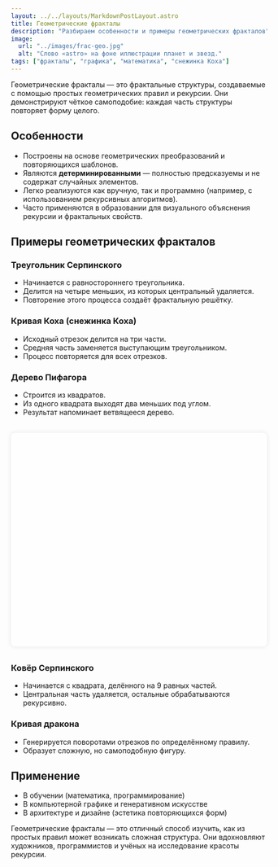 ```yaml
---
layout: ../../layouts/MarkdownPostLayout.astro
title: Геометрические фракталы
description: "Разбираем особенности и примеры геометрических фракталов"
image:
  url: "../images/frac-geo.jpg"
  alt: "Слово «astro» на фоне иллюстрации планет и звезд."
tags: ["фракталы", "графика", "математика", "снежинка Коха"]
---
```


Геометрические фракталы — это фрактальные структуры, создаваемые с помощью простых геометрических правил и рекурсии. Они демонстрируют чёткое самоподобие: каждая часть структуры повторяет форму целого.

## Особенности

- Построены на основе геометрических преобразований и повторяющихся шаблонов.
- Являются **детерминированными** — полностью предсказуемы и не содержат случайных элементов.
- Легко реализуются как вручную, так и программно (например, с использованием рекурсивных алгоритмов).
- Часто применяются в образовании для визуального объяснения рекурсии и фрактальных свойств.

## Примеры геометрических фракталов

###  Треугольник Серпинского

- Начинается с равностороннего треугольника.
- Делится на четыре меньших, из которых центральный удаляется.
- Повторение этого процесса создаёт фрактальную решётку.

### Кривая Коха (снежинка Коха)

- Исходный отрезок делится на три части.
- Средняя часть заменяется выступающим треугольником.
- Процесс повторяется для всех отрезков.

### Дерево Пифагора

- Строится из квадратов.
- Из одного квадрата выходят два меньших под углом.
- Результат напоминает ветвящееся дерево.

<canvas id="fractalCanvas" width="600" height="500" style="display:block; margin:2rem auto; background: #fefefe; box-shadow: 0 0 10px rgba(0,0,0,0.1); border-radius: 8px;"></canvas>

<script is:inline>
const canvas = document.getElementById("fractalCanvas");
const ctx = canvas.getContext("2d");
const maxDepth = 8;
let currentDepth = 0;

function drawTree(x, y, size, angle, depth) {
  if (depth > currentDepth) return;
  if (depth === 0) return;

  ctx.save();
  ctx.translate(x, y);
  ctx.rotate(angle);
  ctx.fillStyle = `hsl(${depth * 30}, 60%, 60%)`;
  ctx.fillRect(0, 0, size, -size);

  const newSize = size * Math.SQRT1_2;
  const leftX = 0;
  const leftY = -size;
  const rightX = newSize;
  const rightY = -size;

  drawTree(leftX, leftY, newSize, -Math.PI / 4, depth - 1);
  drawTree(rightX, rightY, newSize, Math.PI / 4, depth - 1);
  ctx.restore();
}

function animate() {
  ctx.clearRect(0, 0, canvas.width, canvas.height);
  ctx.save();
  ctx.translate(canvas.width / 2 - 40, canvas.height - 20);
  drawTree(0, 0, 80, 0, maxDepth);
  ctx.restore();

  if (currentDepth < maxDepth) {
    currentDepth++;
    setTimeout(() => requestAnimationFrame(animate), 400);
  }
}

animate();
</script>


### Ковёр Серпинского

- Начинается с квадрата, делённого на 9 равных частей.
- Центральная часть удаляется, остальные обрабатываются рекурсивно.

### Кривая дракона

- Генерируется поворотами отрезков по определённому правилу.
- Образует сложную, но самоподобную фигуру.

## Применение

- В обучении (математика, программирование)
- В компьютерной графике и генеративном искусстве
- В архитектуре и дизайне (эстетика повторяющихся форм)

Геометрические фракталы — это отличный способ изучить, как из простых правил может возникать сложная структура. Они вдохновляют художников, программистов и учёных на исследование красоты рекурсии.
